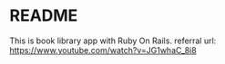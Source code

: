 # README
This is book library app with Ruby On Rails.
referral url:
https://www.youtube.com/watch?v=JG1whaC_8i8